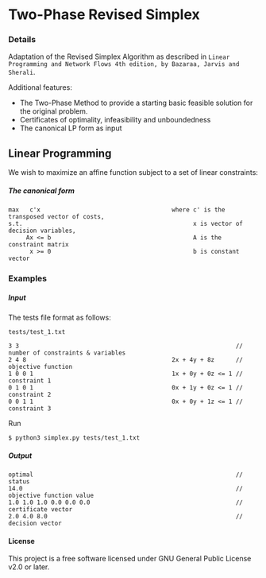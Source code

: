 # Two-Phase Revised Simplex

### Details 
Adaptation of the Revised Simplex Algorithm as described in `Linear Programming and Network Flows 4th edition, by Bazaraa, Jarvis and Sherali`.


Additional features:
* The Two-Phase Method to provide a starting basic feasible solution for the original problem.
* Certificates of optimality, infeasibility and unboundedness
* The canonical LP form as input 


## Linear Programming
We wish to maximize an affine function subject to a set of linear constraints:
##### The canonical form
```                                                                                               
max   c'x                                     where c' is the transposed vector of costs,
s.t.                                                x is vector of decision variables,     
     Ax <= b                                        A is the constraint matrix        
      x >= 0                                        b is constant vector
```

### Examples
##### Input
The tests file format as follows:
```
tests/test_1.txt

3 3                                                             // number of constraints & variables
2 4 8                                         2x + 4y + 8z      // objective function
1 0 0 1                                       1x + 0y + 0z <= 1 // constraint 1
0 1 0 1                                       0x + 1y + 0z <= 1 // constraint 2
0 0 1 1                                       0x + 0y + 1z <= 1 // constraint 3
```
Run

```
$ python3 simplex.py tests/test_1.txt
```

##### Output
```
optimal                                                         // status
14.0                                                            // objective function value
1.0 1.0 1.0 0.0 0.0 0.0                                         // certificate vector
2.0 4.0 8.0                                                     // decision vector  
```


#### License
This project is a free software licensed under GNU General Public License v2.0 or later.

